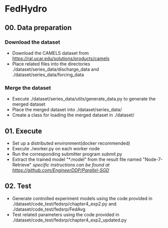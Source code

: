 # FedHydro

## 00. Data preparation
### Download the dataset
- Download the CAMELS dataset from https://ral.ucar.edu/solutions/products/camels
- Place related files into the directories ./dataset/series_data/discharge_data and ./dataset/series_data/forcing_data
### Merge the dataset
- Execute ./dataset/series_data/utils/generate_data.py to generate the merged dataset
- Place the merged dataset into ./dataset/series_data/
- Create a class for loading the merged dataset in ./dataset/

## 01. Execute
- Set up a distributed environment(docker recommended)
- Execute ./worker.py on each worker node
- Run the corresponding submitter program *_submit_*.py
- Extract the trained model "*.model" from the result file named "Node-7-Retrieve"
  *specific instructions can be found at https://github.com/EngineerDDP/Parallel-SGD*

## 02. Test
- Generate controlled experiment models using the code provided in ./dataset/code_test/fedsrp/chapter4_exp2.py and ./dataset/code_test/fedsrp/FedAvg
- Test related parameters using the code provided in ./dataset/code_test/fedsrp/chapter4_exp2_updated.py
